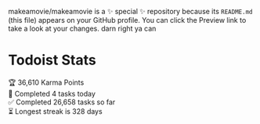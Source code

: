 makeamovie/makeamovie is a ✨ special ✨ repository because its `README.md` (this file) appears on your GitHub profile.
You can click the Preview link to take a look at your changes. darn right ya can

# Todoist Stats

<!-- TODO-IST:START -->
🏆  36,610 Karma Points           
🌸  Completed 4 tasks today           
✅  Completed 26,658 tasks so far           
⏳  Longest streak is 328 days
<!-- TODO-IST:END -->